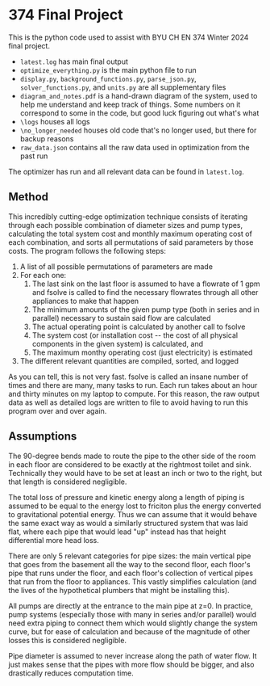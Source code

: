 # 374 Final Project

This is the python code used to assist with BYU CH EN 374 Winter 2024 final project. 

* `latest.log` has main final output 
* `optimize_everything.py` is the main python file to run
* `display.py`, `background_functions.py`, `parse_json.py`, `solver_functions.py`, and `units.py` are all supplementary files
* `diagram_and_notes.pdf` is a hand-drawn diagram of the system, used to help me understand and keep track of things. Some numbers on it correspond to some in the code, but good luck figuring out what's what
* `\logs` houses all logs
* `\no_longer_needed` houses old code that's no longer used, but there for backup reasons
* `raw_data.json` contains all the raw data used in optimization from the past run

The optimizer has run and all relevant data can be found in `latest.log`.

## Method

This incredibly cutting-edge optimization technique consists of iterating through each possible combination of diameter sizes and pump types, calculating the total system cost and monthly maximum operating cost of each combination, and sorts all permutations of said parameters by those costs. The program follows the following steps:
1) A list of all possible permutations of parameters are made
2) For each one:
   1) The last sink on the last floor is assumed to have a flowrate of 1 gpm and fsolve is called to find the necessary flowrates through all other appliances to make that happen
   2) The minimum amounts of the given pump type (both in series and in parallel) necessary to sustain said flow are calculated
   3) The actual operating point is calculated by another call to fsolve
   4) The system cost (or installation cost -- the cost of all physical components in the given system) is calculated, and
   5) The maximum monthy operating cost (just electricity) is estimated
3) The different relevant quantities are compiled, sorted, and logged

As you can tell, this is not very fast. fsolve is called an insane number of times and there are many, many tasks to run. Each run takes about an hour and thirty minutes on my laptop to compute. For this reason, the raw output data as well as detailed logs are written to file to avoid having to run this program over and over again.

## Assumptions

The 90-degree bends made to route the pipe to the other side of the room in each floor are considered to be exactly at the rightmost toilet and sink. Technically they would have to be set at least an inch or two to the right, but that length is considered negligible.

The total loss of pressure and kinetic energy along a length of piping is assumed to be equal to the energy lost to friciton plus the energy converted to gravitational potential energy. Thus we can assume that it would behave the same exact way as would a similarly structured system that was laid flat, where each pipe that would lead "up" instead has that height differential more head loss.

There are only 5 relevant categories for pipe sizes: the main vertical pipe that goes from the basement all the way to the second floor, each floor's pipe that runs under the floor, and each floor's collection of vertical pipes that run from the floor to appliances. This vastly simplifies calculation (and the lives of the hypothetical plumbers that might be installing this).

All pumps are directly at the entrance to the main pipe at z=0. In practice, pump systems (especially those with many in series and/or parallel) would need extra piping to connect them which would slightly change the system curve, but for ease of calculation and because of the magnitude of other losses this is considered negligible.

Pipe diameter is assumed to never increase along the path of water flow. It just makes sense that the pipes with more flow should be bigger, and also drastically reduces computation time.